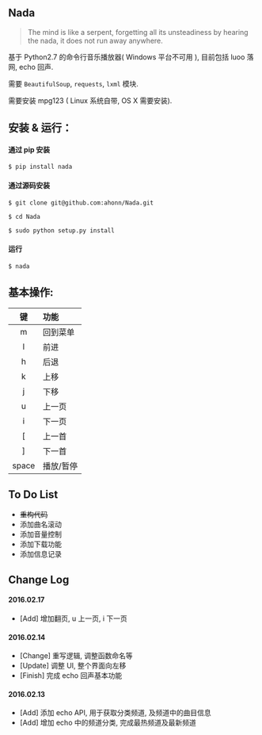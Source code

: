 ## Nada

> The mind is like a serpent, forgetting all its unsteadiness by hearing the nada, it does not run away anywhere.

基于 Python2.7 的命令行音乐播放器( Windows 平台不可用 ), 目前包括 luoo 落网, echo 回声.

需要 `BeautifulSoup`, `requests`, `lxml` 模块.

需要安装 mpg123 ( Linux 系统自带, OS X 需要安装).

## 安装 & 运行：
#### 通过 pip 安装
`$ pip install nada`

#### 通过源码安装
`$ git clone git@github.com:ahonn/Nada.git`

`$ cd Nada`

`$ sudo python setup.py install`

#### 运行
`$ nada`

## 基本操作:

  键  | 功能
:----:|:-------
  m   | 回到菜单
  l   | 前进
  h   | 后退
  k   | 上移
  j   | 下移
  u   | 上一页
  i   | 下一页
  [   | 上一首
  ]   | 下一首
space | 播放/暂停

## To Do List
- ~~重构代码~~
- 添加曲名滚动
- 添加音量控制
- 添加下载功能
- 添加信息记录

## Change Log

#### 2016.02.17
- [Add] 增加翻页, u 上一页, i 下一页

#### 2016.02.14
- [Change] 重写逻辑, 调整函数命名等
- [Update] 调整 UI, 整个界面向左移  
- [Finish] 完成 echo 回声基本功能

#### 2016.02.13
- [Add] 添加 echo API, 用于获取分类频道, 及频道中的曲目信息
- [Add] 增加 echo 中的频道分类, 完成最热频道及最新频道
